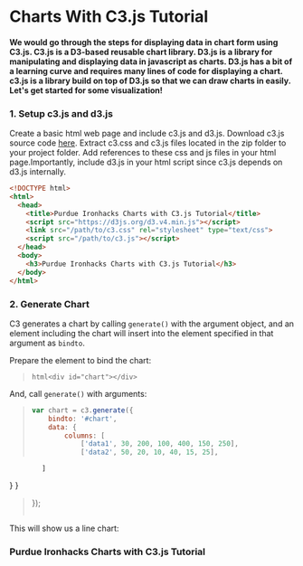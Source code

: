 # Charts With C3.js Tutorial  
  

#### We would go through the steps for displaying data in chart form using C3.js. C3.js is a D3-based reusable chart library. D3.js is a library for manipulating and displaying data in javascript as charts. D3.js has a bit of a learning curve and requires many lines of code for displaying a chart. c3.js is a library build on top of D3.js so that we can draw charts in easily. Let's get started for some visualization!

### 1. Setup c3.js and d3.js  
  

  Create a basic html web page and include c3.js and d3.js. Download c3.js source code [here](https://github.com/c3js/c3/archive/0.4.11.zip). Extract c3.css and c3.js files located in the zip folder to your project folder. Add references to these css and js files in your html page.Importantly, include d3.js in your html script since c3.js depends on d3.js internally. 

```html
<!DOCTYPE html>
<html>
  <head>
  	<title>Purdue Ironhacks Charts with C3.js Tutorial</title>
  	<script src="https://d3js.org/d3.v4.min.js"></script>
  	<link src="/path/to/c3.css" rel="stylesheet" type="text/css">
  	<script src="/path/to/c3.js"></script>
  </head>
  <body>
    <h3>Purdue Ironhacks Charts with C3.js Tutorial</h3>    
  </body>
</html>
```

### 2. Generate Chart  
  

  C3 generates a chart by calling `generate()` with the argument object, and an element including the chart will insert into the element specified in that argument as `bindto`.

  Prepare the element to bind the chart:

  >```html<div id="chart"></div>```

  And, call `generate()` with arguments:

  >```javascript
  >var chart = c3.generate({
  >		bindto: '#chart',
  > 	data: {
  >			columns: [
  >				['data1', 30, 200, 100, 400, 150, 250],
  >				['data2', 50, 20, 10, 40, 15, 25],
  			]
  }		}
  >});
  >```

  This will show us a line chart:
<script src="https://d3js.org/d3.v4.min.js"></script>
<link src="../css/c3.css" rel="stylesheet" type="text/css">
<script src="/js/c3.js"></script>
  </head>
  <body>
    <h3>Purdue Ironhacks Charts with C3.js Tutorial</h3>
    <div id="chart"></div>
    <script type="text/javascript">
    	var chart = c3.generate({
    		bindto: '#chart',
    		data: {
    			columns: [
    				['data1', 30, 200, 100, 400, 150, 250],
  					['data2', 50, 20, 10, 40, 15, 25],
    			]
    		}
    	});
    </script>    
  </body>
</html>